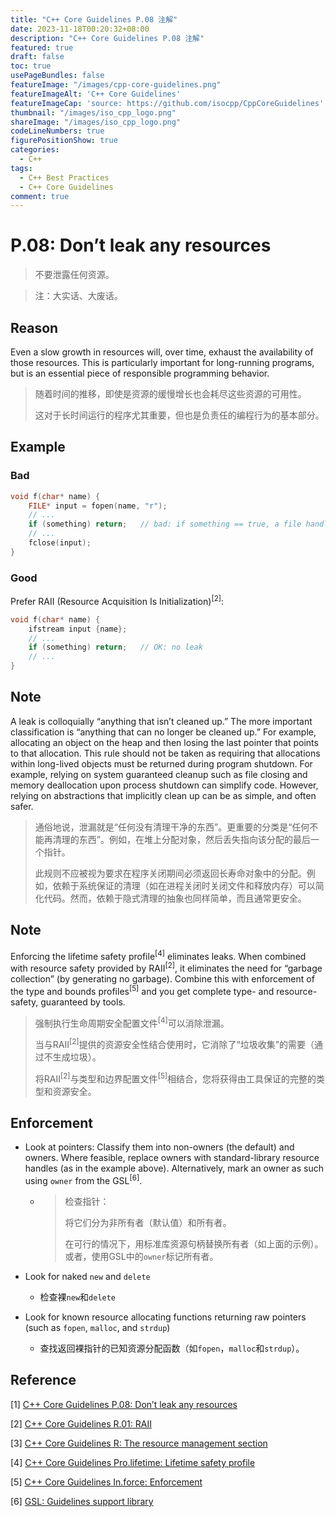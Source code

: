 ```yaml
---
title: "C++ Core Guidelines P.08 注解"
date: 2023-11-18T00:20:32+08:00
description: "C++ Core Guidelines P.08 注解"
featured: true
draft: false
toc: true
usePageBundles: false
featureImage: "/images/cpp-core-guidelines.png"
featureImageAlt: 'C++ Core Guidelines'
featureImageCap: 'source: https://github.com/isocpp/CppCoreGuidelines'
thumbnail: "/images/iso_cpp_logo.png"
shareImage: "/images/iso_cpp_logo.png"
codeLineNumbers: true
figurePositionShow: true
categories:
  - C++
tags:
  - C++ Best Practices
  - C++ Core Guidelines
comment: true
---
```


# P.08: Don’t leak any resources

> 不要泄露任何资源。

> 注：大实话、大废话。

## Reason

Even a slow growth in resources will, over time, exhaust the availability of those resources. This is particularly important for long-running programs, but is an essential piece of responsible programming behavior.

>随着时间的推移，即使是资源的缓慢增长也会耗尽这些资源的可用性。
>
>这对于长时间运行的程序尤其重要，但也是负责任的编程行为的基本部分。

## Example

### Bad

```c++
void f(char* name) {
    FILE* input = fopen(name, "r");
    // ...
    if (something) return;   // bad: if something == true, a file handle is leaked
    // ...
    fclose(input);
}
```

### Good

Prefer RAII (Resource Acquisition Is Initialization)<sup>[2]</sup>:

```c++
void f(char* name) {
    ifstream input {name};
    // ...
    if (something) return;   // OK: no leak
    // ...
}
```

## Note

A leak is colloquially “anything that isn’t cleaned up.” The more important classification is “anything that can no longer be cleaned up.” For example, allocating an object on the heap and then losing the last pointer that points to that allocation. This rule should not be taken as requiring that allocations within long-lived objects must be returned during program shutdown. For example, relying on system guaranteed cleanup such as file closing and memory deallocation upon process shutdown can simplify code. However, relying on abstractions that implicitly clean up can be as simple, and often safer.

> 通俗地说，泄漏就是“任何没有清理干净的东西”。更重要的分类是“任何不能再清理的东西”。例如，在堆上分配对象，然后丢失指向该分配的最后一个指针。
>
> 此规则不应被视为要求在程序关闭期间必须返回长寿命对象中的分配。例如，依赖于系统保证的清理（如在进程关闭时关闭文件和释放内存）可以简化代码。然而，依赖于隐式清理的抽象也同样简单，而且通常更安全。

## Note

Enforcing the lifetime safety profile<sup>[4]</sup> eliminates leaks. When combined with resource safety provided by RAII<sup>[2]</sup>, it eliminates the need for “garbage collection” (by generating no garbage). Combine this with enforcement of the type and bounds profiles<sup>[5]</sup> and you get complete type- and resource-safety, guaranteed by tools.

> 强制执行生命周期安全配置文件<sup>[4]</sup>可以消除泄漏。
>
> 当与RAII<sup>[2]</sup>提供的资源安全性结合使用时，它消除了“垃圾收集”的需要（通过不生成垃圾）。
>
> 将RAII<sup>[2]</sup>与类型和边界配置文件<sup>[5]</sup>相结合，您将获得由工具保证的完整的类型和资源安全。

## Enforcement

- Look at pointers: Classify them into non-owners (the default) and owners. Where feasible, replace owners with standard-library resource handles (as in the example above). Alternatively, mark an owner as such using `owner` from the GSL<sup>[6]</sup>.

  - > 检查指针：
    >
    > 将它们分为非所有者（默认值）和所有者。
    >
    > 在可行的情况下，用标准库资源句柄替换所有者（如上面的示例）。或者，使用GSL中的`owner`标记所有者。

- Look for naked `new` and `delete`

  - 检查裸`new`和`delete`

- Look for known resource allocating functions returning raw pointers (such as `fopen`, `malloc`, and `strdup`)

  - 查找返回裸指针的已知资源分配函数（如`fopen`，`malloc`和`strdup`）。

## Reference

[1] [C++ Core Guidelines P.08: Don’t leak any resources](https://isocpp.github.io/CppCoreGuidelines/CppCoreGuidelines#p8-dont-leak-any-resources)

[2] [C++ Core Guidelines R.01: RAII](https://isocpp.github.io/CppCoreGuidelines/CppCoreGuidelines#Rr-raii)

[3] [C++ Core Guidelines R: The resource management section](https://isocpp.github.io/CppCoreGuidelines/CppCoreGuidelines#S-resource)

[4] [C++ Core Guidelines Pro.lifetime: Lifetime safety profile](https://isocpp.github.io/CppCoreGuidelines/CppCoreGuidelines#prolifetime-lifetime-safety-profile)

[5] [C++ Core Guidelines In.force: Enforcement](https://isocpp.github.io/CppCoreGuidelines/CppCoreGuidelines#inforce-enforcement)

[6] [GSL: Guidelines support library](https://isocpp.github.io/CppCoreGuidelines/CppCoreGuidelines#gsl-guidelines-support-library)
